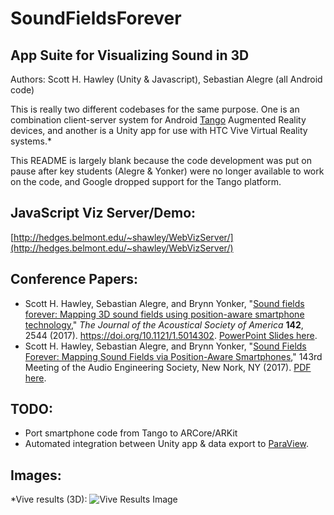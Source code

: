 # SoundFieldsForever
## App Suite for Visualizing Sound in 3D

Authors: Scott H. Hawley (Unity & Javascript), Sebastian Alegre (all Android code)

This is really two different codebases for the same purpose.  One is an combination client-server system for Android [Tango](https://en.wikipedia.org/wiki/Tango_(platform)) Augmented Reality devices, and another is a Unity app for use with HTC Vive Virtual Reality systems.* 

This README is largely blank because the code development was put on pause after key students (Alegre & Yonker) were no longer available to work on the code, and Google dropped support for the Tango platform.

## JavaScript Viz Server/Demo: 
[http://hedges.belmont.edu/~shawley/WebVizServer/](http://hedges.belmont.edu/~shawley/WebVizServer/)

## Conference Papers:
* Scott H. Hawley, Sebastian Alegre, and Brynn Yonker, "[Sound fields forever: Mapping 3D sound fields using position-aware smartphone technology](https://asa.scitation.org/doi/10.1121/1.5014302)," <i>The Journal of the Acoustical Society of America</i> <b>142</b>, 2544 (2017). https://doi.org/10.1121/1.5014302.  [PowerPoint Slides here](http://hedges.belmont.edu/~shawley/ASA_SoundFieldsForever.pptx).
* Scott H. Hawley, Sebastian Alegre, and Brynn Yonker, "[Sound Fields Forever: Mapping Sound Fields via Position-Aware Smartphones](http://www.aes.org/e-lib/browse.cfm?elib=19349)," 143rd Meeting of the Audio Engineering Society, New Nork, NY (2017). [PDF here](http://hedges.belmont.edu/~shawley/eBrief_Tango.pdf).

## TODO:
* Port smartphone code from Tango to ARCore/ARKit
* Automated integration between Unity app & data export to [ParaView](https://www.paraview.org/).

## Images:
*Vive results (3D):
![Vive Results Image](https://i.imgur.com/82DPzuu.jpg)
